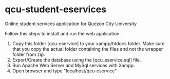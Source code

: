 # qcu-student-eservices
Online student services application for Quezon City University

Follow this steps to install and run the web application:
  1. Copy this folder [qcu-eservice] to your xampp/htdocs folder. Make sure that you copy the actual folder containing the files and not the wrapper folder from zip.
  2. Export/Create the database using the [qcu_eservice.sql] file.
  3. Run Apache Web Server and MySql services with Xampp.
  4. Open browser and type "localhost/qcu-eservice"
